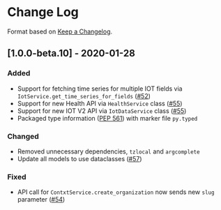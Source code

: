 # Change Log
Format based on [Keep a Changelog](https://keepachangelog.com/en/1.0.0/).

## [1.0.0-beta.10] - 2020-01-28
### Added
* Support for fetching time series for multiple IOT fields via `IotService.get_time_series_for_fields` ([#52](https://github.com/ndustrialio/contxt-sdk-python/pull/52))
* Support for new Health API via `HealthService` class ([#55](https://github.com/ndustrialio/contxt-sdk-python/pull/55))
* Support for new IOT V2 API via `IotDataService` class ([#55](https://github.com/ndustrialio/contxt-sdk-python/pull/58))
* Packaged type information ([PEP 561](https://www.python.org/dev/peps/pep-0561/)) with marker file `py.typed`

### Changed
* Removed unnecessary dependencies, `tzlocal` and `argcomplete`
* Update all models to use dataclasses ([#57](https://github.com/ndustrialio/contxt-sdk-python/pull/57))

### Fixed
* API call for `ContxtService.create_organization` now sends new `slug` parameter ([#54](https://github.com/ndustrialio/contxt-sdk-python/pull/54))
